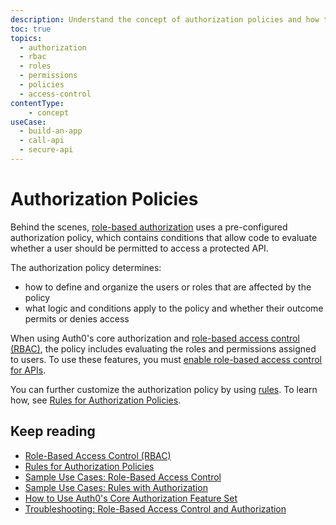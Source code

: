 ```yaml
---
description: Understand the concept of authorization policies and how they apply in Auth0.
toc: true
topics:
  - authorization
  - rbac
  - roles
  - permissions
  - policies
  - access-control
contentType: 
    - concept
useCase:
  - build-an-app
  - call-api
  - secure-api
---
```

# Authorization Policies

Behind the scenes, [role-based authorization](/authorization/concepts/rbac) uses a pre-configured authorization policy, which contains conditions that allow code to evaluate whether a user should be permitted to access a protected API.

The authorization policy determines:

* how to define and organize the users or roles that are affected by the policy
* what logic and conditions apply to the policy and whether their outcome permits or denies access

When using Auth0's core authorization and [role-based access control (RBAC)](/authorization/concepts/rbac), the policy includes evaluating the roles and permissions assigned to users. To use these features, you must [enable role-based access control for APIs](/dashboard/guides/apis/enable-rbac). 

You can further customize the authorization policy by using [rules](/rules). To learn how, see [Rules for Authorization Policies](/authorization/concepts/authz-rules).

## Keep reading

- [Role-Based Access Control (RBAC)](/authorization/concepts/rbac)
- [Rules for Authorization Policies](/authorization/concepts/authz-rules)
- [Sample Use Cases: Role-Based Access Control](/authorization/concepts/sample-use-cases-rbac)
- [Sample Use Cases: Rules with Authorization](/authorization/concepts/sample-use-cases-rules)
- [How to Use Auth0's Core Authorization Feature Set](/authorization/guides/how-to)
- [Troubleshooting: Role-Based Access Control and Authorization](/authorization/concepts/troubleshooting)


